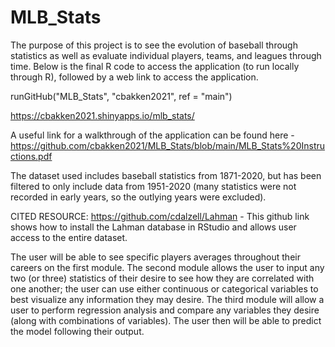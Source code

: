 # MLB_Stats

The purpose of this project is to see the evolution of baseball through statistics as well as evaluate individual players, teams, and leagues through time. Below is the final R code to access the application (to run locally through R), followed by a web link to access the application.

runGitHub("MLB_Stats", "cbakken2021", ref = "main")

https://cbakken2021.shinyapps.io/mlb_stats/

A useful link for a walkthrough of the application can be found here - https://github.com/cbakken2021/MLB_Stats/blob/main/MLB_Stats%20Instructions.pdf

The dataset used includes baseball statistics from 1871-2020, but has been filtered to only include data from 1951-2020 (many statistics were not recorded in early years, so the outlying years were excluded). 

CITED RESOURCE: https://github.com/cdalzell/Lahman - This github link shows how to install the Lahman database in RStudio and allows user access to the entire dataset.

The user will be able to see specific players averages throughout their careers on the first module.  The second module allows the user to input any two (or three) statistics of their desire to see how they are correlated with one another; the user can use either continuous or categorical variables to best visualize any information they may desire.  The third module will allow a user to perform regression analysis and compare any variables they desire (along with combinations of variables).  The user then will be able to predict the model following their output.



